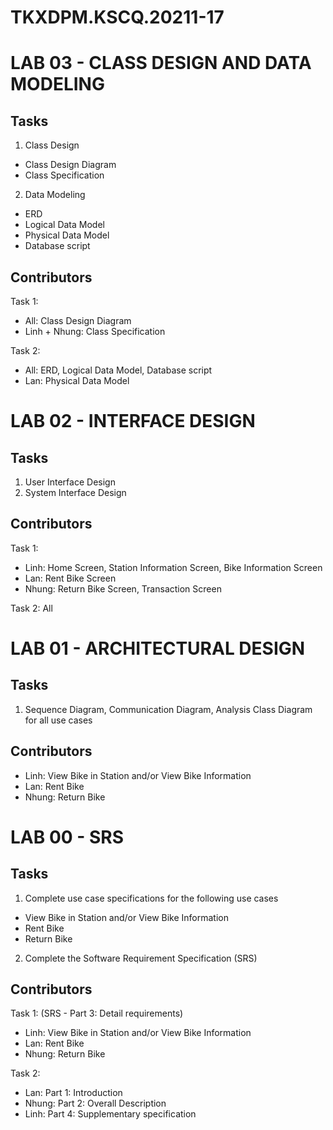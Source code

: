 # TKXDPM.KSCQ.20211-17
 # LAB 03 - CLASS DESIGN AND DATA MODELING
## Tasks
 1. Class Design
* Class Design Diagram
* Class Specification

 2. Data Modeling
* ERD
* Logical Data Model
* Physical Data Model
* Database script

## Contributors
Task 1:
* All: Class Design Diagram
* Linh + Nhung: Class Specification

Task 2:
* All: ERD, Logical Data Model, Database script
* Lan: Physical Data Model

#
 # LAB 02 - INTERFACE DESIGN
## Tasks
 1. User Interface Design
 2. System Interface Design

## Contributors
Task 1:
* Linh: Home Screen, Station Information Screen, Bike Information Screen
* Lan: Rent Bike Screen
* Nhung: Return	Bike Screen, Transaction Screen

Task 2: All

#
 # LAB 01 - ARCHITECTURAL DESIGN
 
 ## Tasks
 1. Sequence Diagram, Communication Diagram, Analysis Class Diagram for all use cases

## Contributors
* Linh: View Bike in Station and/or View Bike Information
* Lan: Rent Bike
* Nhung: Return	Bike

#
 # LAB 00 - SRS
 
 ## Tasks
 1. Complete use case specifications for the following use cases
* View	Bike in	Station	and/or View Bike Information
* Rent	Bike
* Return Bike
2. Complete the	Software Requirement Specification (SRS)	

## Contributors
Task 1: (SRS - Part 3: Detail requirements)
* Linh: View Bike in Station and/or View Bike Information
* Lan: Rent Bike
* Nhung: Return	Bike

Task 2: 
* Lan: Part 1: Introduction
* Nhung: Part 2: Overall Description
* Linh: Part 4: Supplementary specification
